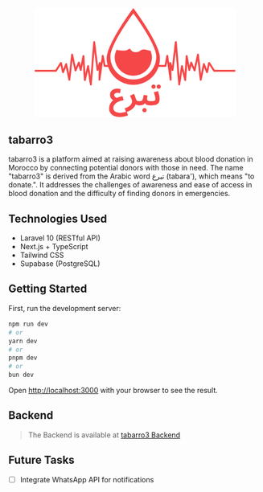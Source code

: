 <p align="center"><a href="https://tabarro3.ma/" target="_blank"><img src="public/logo.svg" width="400" alt="tabarro3 Logo"></a></p>

## tabarro3

tabarro3 is a platform aimed at raising awareness about blood donation in Morocco by connecting potential donors with those in need. The name "tabarro3" is derived from the Arabic word تبرع (tabara'), which means "to donate.". It addresses the challenges of awareness and ease of access in blood donation and the difficulty of finding donors in emergencies.

## Technologies Used

- Laravel 10 (RESTful API)
- Next.js + TypeScript
- Tailwind CSS
- Supabase (PostgreSQL)

## Getting Started

First, run the development server:

```bash
npm run dev
# or
yarn dev
# or
pnpm dev
# or
bun dev
```

Open [http://localhost:3000](http://localhost:3000) with your browser to see the result.

## Backend

> The Backend is available at [tabarro3 Backend](https://github.com/HMZElidrissi/tabarro3)

## Future Tasks

- [ ] Integrate WhatsApp API for notifications


